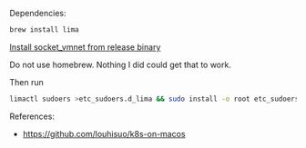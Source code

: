 Dependencies:

```sh
brew install lima
```

[Install socket_vmnet from release binary](https://github.com/lima-vm/socket_vmnet?tab=readme-ov-file#from-binary)

Do not use homebrew. Nothing I did could get that to work.

Then run

```sh
limactl sudoers >etc_sudoers.d_lima && sudo install -o root etc_sudoers.d_lima "/private/etc/sudoers.d/lima"
```

References:

- https://github.com/louhisuo/k8s-on-macos
